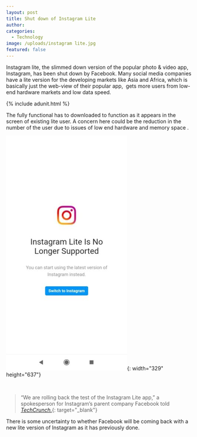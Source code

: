 ```yaml
---
layout: post
title: Shut down of Instagram Lite
author:
categories:
  - Technology
image: /uploads/instagram lite.jpg
featured: false
---
```


Instagram lite, the slimmed down version of the popular photo & video app, Instagram, has been shut down by Facebook. Many social media companies have a lite version for the developing markets like Asia and Africa, which is basically just the web-view of their popular app,&nbsp; gets more users from low-end hardware markets and low data speed.

{% include adunit.html %}

The fully functional has to downloaded to function as it appears in the screen of existing lite user. A concern here could be the reduction in the number of the user due to issues of low end hardware and memory space .

![](/uploads/instagram-lite-no-longer.jpg){: width="329" height="637"}

&nbsp;

> “We are rolling back the test of the Instagram Lite app,” a spokesperson for Instagram’s parent company Facebook told [*TechCrunch.*](https://techcrunch.com/2020/05/11/instagram-lite-shuts-down-in-advance-of-a-relaunch/){: target="_blank"}

There is some uncertainty to whether Facebook will be coming back with a new lite version of Instagram as it has previously done.